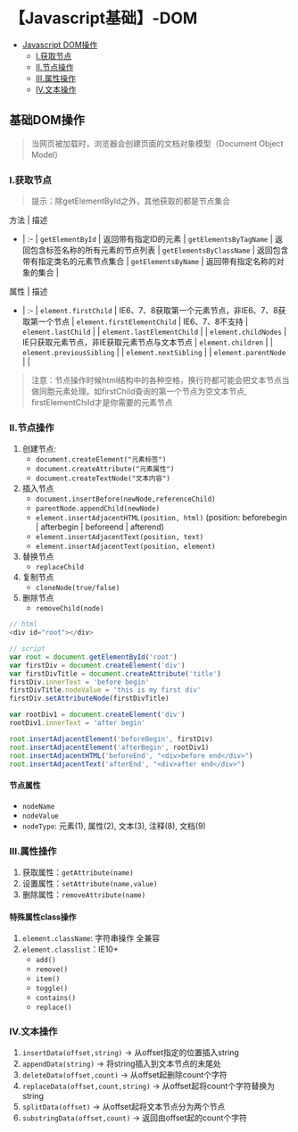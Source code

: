 # 【Javascript基础】-DOM

- [Javascript DOM操作](#基础DOM操作)
  - [Ⅰ.获取节点](#Ⅰ.获取节点)
  - [Ⅱ.节点操作](#Ⅱ.节点操作)
  - [Ⅲ.属性操作](#Ⅲ.属性操作)
  - [Ⅳ.文本操作](#Ⅳ.文本操作)

## 基础DOM操作

> 当网页被加载时，浏览器会创建页面的文档对象模型（Document Object Model）

### Ⅰ.获取节点

> 提示：除getElementById之外，其他获取的都是节点集合

方法 | 描述
- | :- |
`getElementById` | 返回带有指定ID的元素 |
`getElementsByTagName` | 返回包含标签名称的所有元素的节点列表 |
`getElementsByClassName` | 返回包含带有指定类名的元素节点集合 |
`getElementsByName` | 返回带有指定名称的对象的集合 |

属性 | 描述
- | :- |
`element.firstChild` | IE6、7、8获取第一个元素节点，非IE6、7、8获取第一个节点 |
`element.firstElementChild` | IE6、7、8不支持 |
`element.lastChild` |  |
`element.lastElementChild` |  |
`element.childNodes` | IE只获取元素节点，非IE获取元素节点与文本节点 |
`element.children` | |
`element.previousSibling` | |
`element.nextSibling` | |
`element.parentNode` | |

> 注意：节点操作时候html结构中的各种空格，换行符都可能会把文本节点当做同胞元素处理。如firstChild查询的第一个节点为空文本节点, firstElementChild才是你需要的元素节点

### Ⅱ.节点操作

1. 创建节点:
    - `document.createElement("元素标签")`
    - `document.createAttribute("元素属性")`
    - `document.createTextNode("文本内容")`
2. 插入节点
    - `document.insertBefore(newNode,referenceChild)`
    - `parentNode.appendChild(newNode)`
    - `element.insertAdjacentHTML(position, html)` (position: beforebegin | afterbegin | beforeend | afterend)
    - `element.insertAdjacentText(position, text)`
    - `element.insertAdjacentText(position, element)`
3. 替换节点
    - `replaceChild`
4. 复制节点
    - `cloneNode(true/false)`
5. 删除节点
    - `removeChild(node)`

```js
// html
<div id="root"></div>

// script
var root = document.getElementById('root')
var firstDiv = document.createElement('div')
var firstDivTitle = document.createAttribute('title')
firstDiv.innerText = 'before begin'
firstDivTitle.nodeValue = 'this is my first div'
firstDiv.setAttributeNode(firstDivTitle)

var rootDiv1 = document.createElement('div')
rootDiv1.innerText = 'after begin'

root.insertAdjacentElement('beforeBegin', firstDiv)
root.insertAdjacentElement('afterBegin', rootDiv1)
root.insertAdjacentHTML('beforeEnd', "<div>before end</div>")
root.insertAdjacentText('afterEnd', "<div>after end</div>")
```

#### 节点属性

- `nodeName`
- `nodeValue`
- `nodeType`: 元素(1), 属性(2), 文本(3), 注释(8), 文档(9)

### Ⅲ.属性操作

1. 获取属性：`getAttribute(name)`
2. 设置属性：`setAttribute(name,value)`
3. 删除属性：`removeAttribute(name)`

#### 特殊属性class操作

1. `element.className`: 字符串操作 全兼容
2. `element.classlist`：IE10+
    - `add()`
    - `remove()`
    - `item()`
    - `toggle()`
    - `contains()`
    - `replace()`

### Ⅳ.文本操作

1. `insertData(offset,string)` -> 从offset指定的位置插入string
2. `appendData(string)` -> 将string插入到文本节点的末尾处
3. `deleteData(offset,count)` -> 从offset起删除count个字符
4. `replaceData(offset,count,string)` -> 从offset起将count个字符替换为string
5. `splitData(offset)` -> 从offset起将文本节点分为两个节点
6. `substringData(offset,count)` -> 返回由offset起的count个字符
